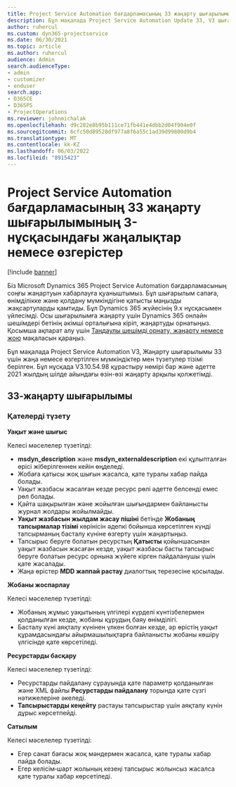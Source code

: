 ```yaml
---
title: Project Service Automation бағдарламасының 33 жаңарту шығарылымының 3-нұсқасындағы жаңалықтар немесе өзгерістер
description: Бұл мақалада Project Service Automation Update 33, V3 шығарылымында қолжетімді мүмкіндіктер мен түзетулер тізімі берілген.
author: ruhercul
ms.custom: dyn365-projectservice
ms.date: 06/30/2021
ms.topic: article
ms.author: ruhercul
audience: Admin
search.audienceType:
- admin
- customizer
- enduser
search.app:
- D365CE
- D365PS
- ProjectOperations
ms.reviewer: johnmichalak
ms.openlocfilehash: d9c282e8b95b111ce71fb441e4dbb2d04f904e0f
ms.sourcegitcommit: 6cfc50d89528df977a8f6a55c1ad39d99800d9b4
ms.translationtype: MT
ms.contentlocale: kk-KZ
ms.lasthandoff: 06/03/2022
ms.locfileid: "8915423"
---
```

# <a name="whats-new-or-changed-in-project-service-automation-update-release-33-v3"></a>Project Service Automation бағдарламасының 33 жаңарту шығарылымының 3-нұсқасындағы жаңалықтар немесе өзгерістер

[!include [banner](../includes/psa-now-project-operations.md)]

Біз Microsoft Dynamics 365 Project Service Automation бағдарламасының соңғы жаңартуын хабарлауға қуаныштымыз. Бұл шығарылым сапаға, өнімділікке және қолдану мүмкіндігіне қатысты маңызды жақсартуларды қамтиды. Бұл Dynamics 365 жүйесінің 9.x нұсқасымен үйлесімді. Осы шығарылымға жаңарту үшін Dynamics 365 онлайн шешімдері бетінің әкімші орталығына кіріп, жаңартуды орнатыңыз. Қосымша ақпарат алу үшін [Таңдаулы шешімді орнату, жаңарту немесе жою](/power-platform/admin/install-remove-preferred-solution) мақаласын қараңыз.

Бұл мақалада Project Service Automation V3, Жаңарту шығарылымы 33 үшін жаңа немесе өзгертілген мүмкіндіктер мен түзетулер тізімі берілген. Бұл нұсқада V3.10.54.98 құрастыру нөмірі бар және әдетте 2021 жылдың шілде айындағы өзін-өзі жаңарту арқылы қолжетімді.

## <a name="update-release-33"></a>33-жаңарту шығарылымы

### <a name="bug-fixes"></a>Қателерді түзету

**Уақыт және шығыс**

Келесі мәселелер түзетілді:

- **msdyn_description** және **msdyn_externaldescription** екі құлыпталған өрісі жіберілгеннен кейін өңделеді.
- Жобаға қатысы жоқ шығын жасалса, қате туралы хабар пайда болады.
- Уақыт жазбасы жасалған кезде ресурс рөлі әдетте белсенді емес рөл болады.
- Қайта шақырылған және жойылған шығындармен байланысты журнал жолдары жойылмайды.
- **Уақыт жазбасын жылдам жасау пішіні** бетінде **Жобаның тапсырмалар тізімі** көрінісін әдепкі бойынша көрсетілген күнді тапсырманың басталу күніне өзгерту үшін жаңартыңыз.
- Тапсырыс беруге болатын ресурстың **Қатысты** қойыншасынан уақыт жазбасын жасаған кезде, уақыт жазбасы басты тапсырыс беруге болатын ресурс орнына жүйеге кірген пайдаланушы үшін қате жасалады.
- Жаңа өрістер **MDD жаппай растау** диалогтық терезесіне қосылады.

**Жобаны жоспарлау**

Келесі мәселелер түзетілді:
- Жобаның жұмыс уақытының үлгілері күрделі күнтізбелермен қолданылған кезде, жобаны құрудың баяу өнімділігі.
- Басталу күні аяқталу күнінен үлкен болған кезде, әр өрістің уақыт құрамдасындағы айырмашылықтарға байланысты жобаны көшіру үлгісінде қате көрсетіледі.

**Ресурстарды басқару**

Келесі мәселелер түзетілді:
- Ресурстарды пайдалану сұрауында қате параметр қолданылған және XML файлы **Ресурстарды пайдалану** торында қате сүзгі нәтижелеріне әкеледі.
- **Тапсырыстарды кеңейту** растауы тапсырыстар үшін аяқталу күнін дұрыс көрсетпейді.

**Сатылым**

Келесі мәселелер түзетілді:
- Егер санат бағасы жоқ мәндермен жасалса, қате туралы хабар пайда болады.
- Егер келісім‑шарт жолының кезеңі тапсырыс жолынсыз жасалса қате туралы хабар көрсетіледі.
